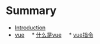 # Summary

* [Introduction](README.md)
* [vue](./vue/index.md)
    * [什么是vue](./vue/1-vue.md)
    * [vue指令](./vue/中文标签.md)